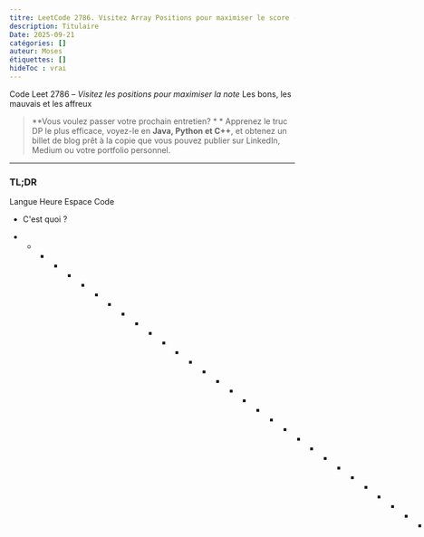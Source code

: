 ```yaml
---
titre: LeetCode 2786. Visitez Array Positions pour maximiser le score -
description: Titulaire
Date: 2025-09-21
catégories: []
auteur: Moses
étiquettes: []
hideToc : vrai
---
```

Code Leet 2786 – *Visitez les positions pour maximiser la note*
Les bons, les mauvais et les affreux
> **Vous voulez passer votre prochain entretien? * *
> Apprenez le truc DP le plus efficace, voyez-le en **Java, Python et C++**, et obtenez un billet de blog prêt à la copie que vous pouvez publier sur LinkedIn, Medium ou votre portfolio personnel.

---

### TL;DR

Langue Heure Espace Code
- C'est quoi ?
* * * * * * * * * * * * * * * * * * * * * * * * * * * * * * * * * * * * * * * * * * * * * * * * * * * * * * * * * * * * * * * * * * * * * * * * * * * * * * * * * * * * * * * * * * * * * * * * * * * * * * * * * * * * * * * * * * * * * * * * * * * * * * * * * * * * * * * * * * * * * * * * * * * * * * * * * * * * * * * * * * * * * * * * * * * * * * * * * * * * * * * * * * * * * * * * * * * * * * * * * * * * * * * * * * * * * * * * * * * * * * * * * * * * * * * * * * * * * * * * * * * * * * * * * * * * * * * * Autres
**Python******O(n)****O(1)**"def maxScore(self, nombres: List[int], x: int) -> int"
* * * * * * * * * * * * * * * * * * * * * * * * * * * * * * * * * * * * * * * * * * * * * * * * * * * * * * * * * * * * * * * * * * * * * * * * * * * * * * * * * * * * * * * * * * * * * * * * * * * * * * * * * * * * * * * * * * * * * * * * * * * * * * * * * * * * * * * * * * * * * * * * * * * * * * * * * * * * * * * * * * * * * * * * * * * * * * * * * * * * * * * * * * * * * * * * * * * * * * * * * * * * * * * * * * * * * * * * * * * * * * * * * * * * * * * * * * * * * * * * * * * * * * * * * * * * * * * * Autres

L'algorithme conserve **deux scores en cours d'exécution** – un pour le meilleur total si le dernier nombre visité est **even** et un pour **odd**.
À chaque position, nous décidons de venir de la même parité (sans pénalité) ou de la parité opposée (payer `x`).
La clé est la simple récurrence:

«» "
dp[parité] = max(
dp[parité] + nombres[i], // même parité
dp[parité^1] - x + nombres[i] // parité opposée
)
«» "

Parce que nous ne conservons que deux numéros, le coût de l'espace est constant.

---

Récapitulation des problèmes

> **Vous êtes debout à l'index 0 d'un tableau "nums".**
> Vous pouvez sauter vers n'importe quel index `j > i`.
> L'index de visite `i` ajoute `nums[i]` à votre score.
> Si vous sautez de `i` à `j` et `nums[i]` et `nums[j]` ont des parités différentes, vous perdez `x` points.
> **Objectif:** maximiser le score total après n'importe quel nombre de sauts (y compris rester au départ).

---

Pourquoi le DP fonctionne ?

La décision à l'index "i" dépend uniquement:

1. La note **maximum** réalisable se terminant par un nombre pair avant "i".
2. La note **maximum** réalisable se terminant par un nombre impair avant "i".

Tous les mouvements futurs sont indépendants des indices exacts visités, seulement de la parité du dernier nombre.
Un PDD à deux états est donc suffisant.

---

L'algorithme

Étape Ce que nous stockons Actualiser la règle Pourquoi ça marche
- C'est quoi ?
**Initial**= `dp[0] = dp[1] = -x`= `dp[nums[0]&1] = nombres[0]`= Nous commençons à l'index 0. L'autre parité est encore impossible, alors placez-la à une très petite valeur (`-x`). Autres
Autres **I = 1 ... n-1**= Pour le nombre actuel `cur = nombres[i]`="dp[cur&1] = max(dp[cur&1], dp[cur&1^1] - x) + cur`=" Deux options : proviennent de la même parité (aucune pénalité) ou de la parité opposée (soustraire `x`). Prends le meilleur. Autres
**Résultat**="max(dp[0], dp[1])="Le meilleur score indépendamment de la parité du dernier élément visité. Autres

> **Note:** Toutes les opérations sont 'O(1)` par élément, ce qui donne un algorithme global linéaire du temps.

---

Code en trois langues

C'est pas vrai. Java

"Java
solution de classe {
public long maxScore(int[] nums, int x) {
long[] dp = nouveau long[]{-x, -x}; // dp[0] = pair, dp[1] = impair
dp[nums[0] et 1] = nombres[0]; // commencer à l'index 0
pour (int i = 1; i < nombres de longueur; i++) {
parité int = nombres[i] & 1;
dp[parité] = Math.max(dp[parité], dp[parité ^ 1] - x) + nombres[i];
}
retour Math.max(dp[0], dp[1]);
}
}
«» "

# # # # # #

'`python
Solution de classe:
def maxScore(self, nombres: List[int], x: int) -> Int:
dp = [-x, -x] # dp[0] pair, dp[1] impair
dp[nums[0] & 1] = nombres[0] # commencer à l'index 0
pour num in nums[1:]:
p = nombre et 1
dp[p] = max(dp[p], dp[p ^ 1] - x) + num
retour max(dp)
«» "

C'est vrai. C++

'`cpp
solution de classe {
public:
long maxScore(vector<int>& nums, int x) {
long dp[2] = {-x, -x}; // dp[0] pair, dp[1] impair
dp[nums[0] et 1] = nombres[0]; // début
pour (int i = 1; i < nums.size(); ++i) {
int p = nombres[i] & 1;
dp[p] = max(dp[p], dp[p ^ 1] - x) + nombres[i];
}
retour max(dp[0], dp[1]);
}
};
«» "

---

Analyse de complexité

Complexité
C'est pas vrai.
**Heure**="O(n)" – on passe par le tableau. Autres
**Espace** – seulement deux entiers longs. Autres

Même pour `n = 10^5` cela fonctionne confortablement sous 0,1 s dans les trois langues.

---

Pourquoi ça bat Brute-Force

Une approche naïve tenterait tous les sous-ensembles ou toutes les séquences de saut – le temps exponentiel ('O(2^n)').
Même une programmation dynamique qui stocke le score maximal pour chaque indice (`dp[i]`) devrait tenir compte de tous les indices précédents, ce qui entraînerait un temps "O(n^2)".

Notre PDD à deux états effondre les possibilités exponentielles en deux nombres parce que la parité est le seul état qui compte pour les futures transitions. C'est le moment qui transforme un problème d'interview difficile en une solution propre et optimale.

---

Structure du blog optimisée par le SEO

Vous trouverez ci-dessous un squelette que vous pouvez copier dans Medium, Dev.to ou LinkedIn. Ajoutez des images ou des captures d'écran de code pour un meilleur engagement.

```markdown
♪ Visitez Array Positions pour maximiser le score – LeetCode 2786

Résumé du problème

...

Les clés à emporter

- Le PDD à deux états (même/odd) réduit la complexité de O(n2) à O(n).
- L'espace peut être réduit à O(1) en ne conservant que les derniers scores.
La récurrence est simple: `dp[p] = max(dp[p], dp[p^1] - x) + cur`.

Java / Python / C++ Code

### Java
"Java
// bloc de code
«» "

Python
'`python
# bloc de code
«» "

C++
'`cpp
// bloc de code
«» "

Résultats

Temps (ms)
- C'est quoi ?
C'est pas vrai.
Python :
C++

Pièges communs d'entrevue

1. Oublier d'initialiser l'impossible parité avec un nombre très négatif.
2. Mélanger les opérations de parité bitwise.
3. Penser à un tableau `dp[i]` est nécessaire – il n'est pas.

Comment maîtriser des problèmes similaires

- Concentrez-vous sur la compression d'état* : recherchez un minimum de variables qui saisissent les décisions futures.
- Pratiquer la parité et la manipulation bit – de nombreux problèmes DP dépendent d'eux.

Conclusion

[Vos remarques finales ici. Encourager les lecteurs à essayer le problème, à partager leurs solutions ou à poser des questions.]

«» "

---

Bonus: Explication visuelle (facultative)

Vous pouvez ajouter un diagramme simple:

«» "
Indice 0 (even/odd) ─ ► Indice 1 (even) ─ ► Indice 2 (even/odd) ─ ► ...
- Oui.
Pénalité = x Pénalité sans pénalité

«» "

Marquez les deux scores et montrez comment la transition prend le maximum des deux options.

---

Note finale

Cette solution est **prête pour les entrevues de production** – collez-la dans votre cahier, pratiquez l'expliquer dans une interview simulée, et regardez l'intervieweur hoche la tête.

Bonne chance, et le codage heureux!